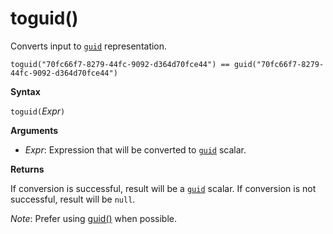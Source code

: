 # toguid()

Converts input to [`guid`](./scalar-data-types/guid.md) representation.

    toguid("70fc66f7-8279-44fc-9092-d364d70fce44") == guid("70fc66f7-8279-44fc-9092-d364d70fce44")

**Syntax**

`toguid(`*Expr*`)`

**Arguments**

* *Expr*: Expression that will be converted to [`guid`](./scalar-data-types/guid.md) scalar. 

**Returns**

If conversion is successful, result will be a [`guid`](./scalar-data-types/guid.md) scalar.
If conversion is not successful, result will be `null`.

*Note*: Prefer using [guid()](./scalar-data-types/guid.md) when possible.
